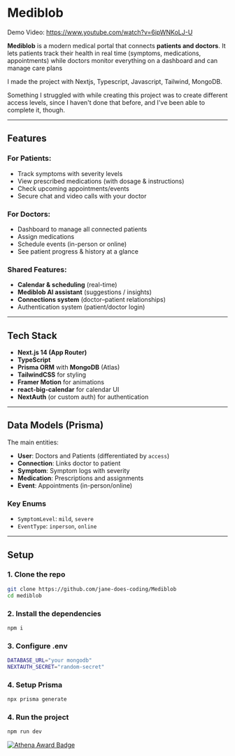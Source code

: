 # Mediblob

Demo Video: https://www.youtube.com/watch?v=6ipWNKoLJ-U

**Mediblob** is a modern medical portal that connects **patients and doctors**. It lets patients track their health in real time (symptoms, medications, appointments) while doctors monitor everything on a dashboard and can manage care plans

I made the project with Nextjs, Typescript, Javascript, Tailwind, MongoDB.

Something I struggled with while creating this project was to create different access levels, since I haven't done that before, and I've been able to complete it, though. 

---

## Features

### For Patients:

- Track symptoms with severity levels
- View prescribed medications (with dosage & instructions)
- Check upcoming appointments/events
- Secure chat and video calls with your doctor

### For Doctors:

- Dashboard to manage all connected patients
- Assign medications
- Schedule events (in-person or online)
- See patient progress & history at a glance

### Shared Features:

- **Calendar & scheduling** (real-time)
- **Mediblob AI assistant** (suggestions / insights)
- **Connections system** (doctor–patient relationships)
- Authentication system (patient/doctor login)

---

## Tech Stack

- **Next.js 14 (App Router)**
- **TypeScript**
- **Prisma ORM** with **MongoDB** (Atlas)
- **TailwindCSS** for styling
- **Framer Motion** for animations
- **react-big-calendar** for calendar UI
- **NextAuth** (or custom auth) for authentication

---

## Data Models (Prisma)

The main entities:

- **User**: Doctors and Patients (differentiated by `access`)
- **Connection**: Links doctor to patient
- **Symptom**: Symptom logs with severity
- **Medication**: Prescriptions and assignments
- **Event**: Appointments (in-person/online)

### Key Enums

- `SymptomLevel`: `mild`, `severe`
- `EventType`: `inperson`, `online`

---

## Setup

### 1. Clone the repo

```bash
git clone https://github.com/jane-does-coding/Mediblob
cd mediblob
```

### 2. Install the dependencies

```bash
npm i
```

### 3. Configure .env

```bash
DATABASE_URL="your mongodb"
NEXTAUTH_SECRET="random-secret"
```

### 4. Setup Prisma

```bash
npx prisma generate
```

### 4. Run the project

```bash
npm run dev
```


[![Athena Award Badge](https://img.shields.io/endpoint?url=https%3A%2F%2Faward.athena.hackclub.com%2Fapi%2Fbadge)](https://award.athena.hackclub.com?utm_source=readme)
